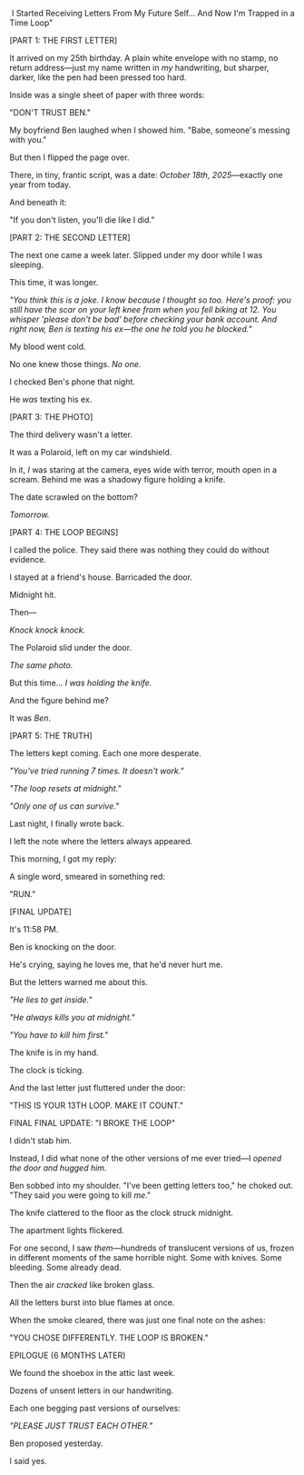  I Started Receiving Letters From My Future Self... And Now I'm Trapped in a Time Loop"

\[PART 1: THE FIRST LETTER\]

It arrived on my 25th birthday. A plain white envelope with no stamp, no return address—just my name written in *my* handwriting, but sharper, darker, like the pen had been pressed too hard.

Inside was a single sheet of paper with three words:

"DON'T TRUST BEN."

My boyfriend Ben laughed when I showed him. "Babe, someone's messing with you."

But then I flipped the page over.

There, in tiny, frantic script, was a date: *October 18th, 2025*—exactly one year from today.

And beneath it:

"If you don't listen, you'll die like I did."

\[PART 2: THE SECOND LETTER\]

The next one came a week later. Slipped under my door while I was sleeping.

This time, it was longer.

*"You think this is a joke. I know because I thought so too. Here's proof: you still have the scar on your left knee from when you fell biking at 12. You whisper 'please don't be bad' before checking your bank account. And right now, Ben is texting his ex—the one he told you he blocked."*

My blood went cold.

No one knew those things. *No one.*

I checked Ben's phone that night.

He *was* texting his ex.

\[PART 3: THE PHOTO\]

The third delivery wasn't a letter.

It was a Polaroid, left on my car windshield.

In it, *I* was staring at the camera, eyes wide with terror, mouth open in a scream. Behind me was a shadowy figure holding a knife.

The date scrawled on the bottom?

*Tomorrow.*

\[PART 4: THE LOOP BEGINS\]

I called the police. They said there was nothing they could do without evidence.

I stayed at a friend's house. Barricaded the door.

Midnight hit.

Then—

*Knock knock knock.*

The Polaroid slid under the door.

*The same photo.*

But this time... *I was holding the knife.*

And the figure behind me?

It was *Ben*.

\[PART 5: THE TRUTH\]

The letters kept coming. Each one more desperate.

*"You've tried running 7 times. It doesn't work."*

*"The loop resets at midnight."*

*"Only one of us can survive."*

Last night, I finally wrote back.

I left the note where the letters always appeared.

This morning, I got my reply:

A single word, smeared in something red:

"RUN."

\[FINAL UPDATE\]

It's 11:58 PM.

Ben is knocking on the door.

He's crying, saying he loves me, that he'd never hurt me.

But the letters warned me about this.

*"He lies to get inside."*

*"He always kills you at midnight."*

*"You have to kill him first."*

The knife is in my hand.

The clock is ticking.

And the last letter just fluttered under the door:

"THIS IS YOUR 13TH LOOP. MAKE IT COUNT."

FINAL FINAL UPDATE: "I BROKE THE LOOP"

I didn't stab him.

Instead, I did what none of the other versions of me ever tried—I *opened the door and hugged him*.

Ben sobbed into my shoulder. "I've been getting letters too," he choked out. "They said *you* were going to kill *me*."

The knife clattered to the floor as the clock struck midnight.

The apartment lights flickered.

For one second, I saw *them*—hundreds of translucent versions of us, frozen in different moments of the same horrible night. Some with knives. Some bleeding. Some already dead.

Then the air *cracked* like broken glass.

All the letters burst into blue flames at once.

When the smoke cleared, there was just one final note on the ashes:

"YOU CHOSE DIFFERENTLY. THE LOOP IS BROKEN."

EPILOGUE (6 MONTHS LATER)

We found the shoebox in the attic last week.

Dozens of unsent letters in our handwriting.

Each one begging past versions of ourselves:

*"PLEASE JUST TRUST EACH OTHER."*

Ben proposed yesterday.

I said yes.